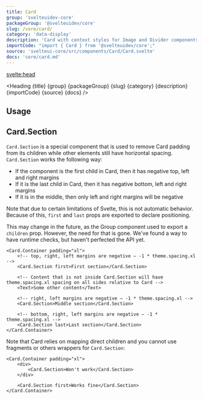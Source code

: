 ```yaml
---
title: Card
group: 'svelteuidev-core'
packageGroup: '@svelteuidev/core'
slug: /core/card/
category: 'data-display'
description: 'Card with context styles for Image and Divider components'
importCode: "import { Card } from '@svelteuidev/core';"
source: 'svelteui-core/src/components/Card/Card.svelte'
docs: 'core/card.md'
---
```


<script>
    import { Demo, CardDemos } from '@svelteuidev/demos';
	import { Heading } from "$lib/components";
</script>

<svelte:head>
  <title>{title} - SvelteUI</title>
</svelte:head>

<Heading {title} {group} {packageGroup} {slug} {category} {description} {importCode} {source} {docs} />

## Usage

<Demo demo={CardDemos.usage} />

## Card.Section

`Card.Section` is a special component that is used to remove Card padding from its children while other elements still have horizontal spacing.` Card.Section` works the following way:

- If the component is the first child in Card, then it has negative top, left and right margins
- If it is the last child in Card, then it has negative bottom, left and right margins
- If it is in the middle, then only left and right margins will be negative

Note that due to certain limitations of Svelte, this is not automatic behavior. Because of this, `first` and `last` props are exported to declare positioning.

This may change in the future, as the Group component used to export a `children` prop. However, the need for that is gone. We've found a way to have runtime checks, but haven't perfected the API yet.

```svelte
<Card.Container padding="xl">
	<!-- top, right, left margins are negative – -1 * theme.spacing.xl -->
	<Card.Section first>First section</Card.Section>

	<!-- Content that is not inside Card.Section will have theme.spacing.xl spacing on all sides relative to Card -->
	<Text>Some other content</Text>

	<!-- right, left margins are negative – -1 * theme.spacing.xl -->
	<Card.Section>Middle section</Card.Section>

	<!-- bottom, right, left margins are negative – -1 * theme.spacing.xl -->
	<Card.Section last>Last section</Card.Section>
</Card.Container>
```

Note that Card relies on mapping direct children and you cannot use fragments or others wrappers for `Card.Section`:

```svelte
<Card.Container padding="xl">
	<div>
		<Card.Section>Won't work</Card.Section>
	</div>

	<Card.Section first>Works fine</Card.Section>
</Card.Container>
```
